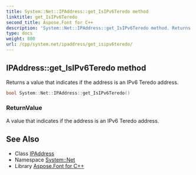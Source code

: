 ```yaml
---
title: System::Net::IPAddress::get_IsIPv6Teredo method
linktitle: get_IsIPv6Teredo
second_title: Aspose.Font for C++
description: 'System::Net::IPAddress::get_IsIPv6Teredo method. Returns a value that indicates if the address is an IPv6 Teredo address in C++.'
type: docs
weight: 800
url: /cpp/system.net/ipaddress/get_isipv6teredo/
---
```

## IPAddress::get_IsIPv6Teredo method


Returns a value that indicates if the address is an IPv6 Teredo address.

```cpp
bool System::Net::IPAddress::get_IsIPv6Teredo()
```


### ReturnValue

A value that indicates if the address is an IPv6 Teredo address.

## See Also

* Class [IPAddress](../)
* Namespace [System::Net](../../)
* Library [Aspose.Font for C++](../../../)
